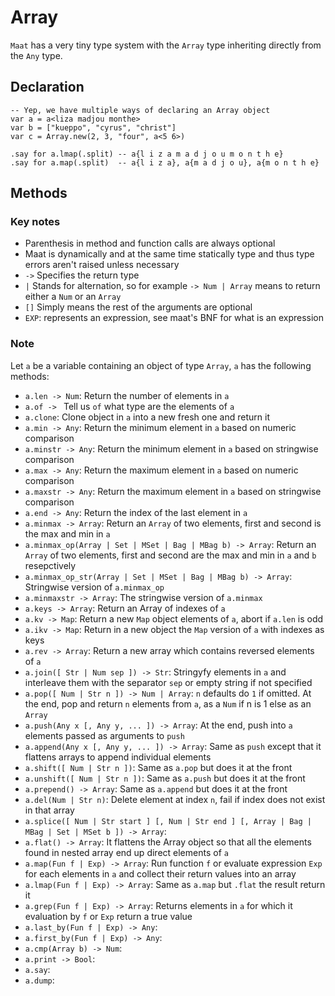 # Array

`Maat` has a very tiny type system with the `Array` type inheriting directly from the `Any` type.

## Declaration

```
-- Yep, we have multiple ways of declaring an Array object
var a = a<liza madjou monthe>
var b = ["kueppo", "cyrus", "christ"]
var c = Array.new(2, 3, "four", a<5 6>)

.say for a.lmap(.split) -- a{l i z a m a d j o u m o n t h e}
.say for a.map(.split)  -- a{l i z a}, a{m a d j o u}, a{m o n t h e}
```

## Methods

### Key notes

- Parenthesis in method and function calls are always optional
- Maat is dynamically and at the same time statically type and thus type errors aren't raised unless necessary
- `->` Specifies the return type
- `|` Stands for alternation, so for example `-> Num | Array` means to return either a `Num` or an `Array`
- `[]` Simply means the rest of the arguments are optional
- `EXP`: represents an expression, see maat's BNF for what is an expression

### Note

Let `a` be a variable containing an object of type `Array`, `a` has the following
methods:

- `a.len -> Num`: Return the number of elements in `a`
- `a.of -> ` Tell us `of` what type are the elements of `a`
- `a.clone`: Clone object in `a` into a new fresh one and return it
- `a.min -> Any`: Return the minimum element in `a` based on numeric comparison
- `a.minstr -> Any`: Return the minimum element in `a` based on stringwise comparison
- `a.max -> Any`: Return the maximum element in `a` based on numeric comparison
- `a.maxstr -> Any`: Return the maximum element in `a` based on stringwise comparison
- `a.end -> Any`: Return the index of the last element in `a`
- `a.minmax -> Array`: Return an `Array` of two elements, first and second is the max and min in `a`
- `a.minmax_op(Array | Set | MSet | Bag | MBag b) -> Array`: Return an `Array` of two elements, first and second are the max and min in `a` and `b` resepctively
- `a.minmax_op_str(Array | Set | MSet | Bag | MBag b) -> Array`: Stringwise version of `a.minmax_op`
- `a.minmaxstr -> Array`: The stringwise version of `a.minmax`
- `a.keys -> Array`: Return an Array of indexes of `a`
- `a.kv -> Map`: Return a new `Map` object elements of `a`, abort if `a.len` is odd
- `a.ikv -> Map`: Return in a new object the `Map` version of `a` with indexes as keys
- `a.rev -> Array`: Return a new array which contains reversed elements of `a`
- `a.join([ Str | Num sep ]) -> Str`: Stringyfy elements in `a` and interleave them with the separator `sep` or empty string if not specified
- `a.pop([ Num | Str n ]) -> Num | Array`: `n` defaults do `1` if omitted. At the end, pop and return `n` elements from `a`, as a `Num` if n is 1 else as an `Array`
- `a.push(Any x [, Any y, ... ]) -> Array`: At the end, push into `a` elements passed as arguments to `push`
- `a.append(Any x [, Any y, ... ]) -> Array`: Same as `push` except that it flattens arrays to append individual elements
- `a.shift([ Num | Str n ])`: Same as `a.pop` but does it at the front
- `a.unshift([ Num | Str n ])`: Same as `a.push` but does it at the front
- `a.prepend() -> Array`: Same as `a.append` but does it at the front
- `a.del(Num | Str n)`: Delete element at index `n`, fail if index does not exist in that array
- `a.splice([ Num | Str start ] [, Num | Str end ] [, Array | Bag | MBag | Set | MSet b ]) -> Array`: 
- `a.flat() -> Array`: It flattens the Array object so that all the elements found in nested array end up direct elements of `a`
- `a.map(Fun f | Exp) -> Array`: Run function `f` or evaluate expression `Exp` for each elements in `a` and collect their return values into an array
- `a.lmap(Fun f | Exp) -> Array`: Same as `a.map` but `.flat` the result return it
- `a.grep(Fun f | Exp) -> Array`: Returns elements in `a` for which it evaluation by `f` or `Exp` return a true value
- `a.last_by(Fun f | Exp) -> Any`:
- `a.first_by(Fun f | Exp) -> Any`:
- `a.cmp(Array b) -> Num`: 
- `a.print -> Bool`:
- `a.say`:
- `a.dump`:
